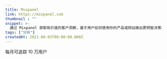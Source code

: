```yaml
---
title: Mixpanel
link: https://mixpanel.com
thumbnail : ""
snippet: >-
  通过 Mixpanel 获取有价值的客户洞察，基于用户如何使用你的产品或网站做出更明智决策并更快行动。免费试用。
tags: ["分析"]
createdAt: 2021-08-03T00:00:00.000Z
---
```

每月可追踪 10 万用户